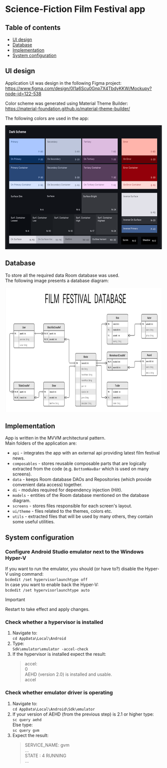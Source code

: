 # Science-Fiction Film Festival app

## Table of contents
* [UI design](#ui-design)
* [Database](#database)
* [Implementation](#implementation)
* [System configuration](#system-configuration)

## UI design
Application UI was design in the following Figma project:  
https://www.figma.com/design/0I1a6Scu0Gnp7X4TbdyKKW/Mockupy?node-id=122-538

Color scheme was generated using Material Theme Builder:  
https://material-foundation.github.io/material-theme-builder/  

The following colors are used in the app:  
<p float='left'>
  <img src='assets/dark_scheme.png' width='571' height='398'>
</p>

## Database
To store all the required data Room database was used.  
The following image presents a database diagram:  
<p float='left'>
  <img src='assets/database_diagram.jpg' width='984' height='400'>
</p>

## Implementation
App is written in the MVVM architectural pattern.  
Main folders of the application are:
- `api` - integrates the app with an external api providing latest film festival news.
- `composables` - stores reusable composable parts that are logically extracted from the code (e.g. `BottomNavBar` which is used on many screens).
- `data` - keeps Room database DAOs and Repositories (which provide convenient data access) together.
- `di` - modules required for dependency injection (Hilt).
- `models` - entities of the Room database mentioned on the database diagram.
- `screens` - stores files responsible for each screen's layout.
- `ui/theme` - files related to the themes, colors etc.
- `utils` - extracted files that will be used by many others, they contain some useful utilities.

## System configuration
### Configure Android Studio emulator next to the Windows Hyper-V
If you want to run the emulator, you should (or have to?) disable the Hyper-V using command:  
`bcdedit /set hypervisorlaunchtype off`  
In case you want to enable back the Hyper-V:  
`bcdedit /set hypervisorlaunchtype auto`    
> [!IMPORTANT]
> Restart to take effect and apply changes.


### Check whether a hypervisor is installed
1. Navigate to:  
	`cd AppData\Local\Android`  
2. Type:  
	`Sdk\emulator\emulator -accel-check`  
3. If the hypervisor is installed expect the result:  
	> accel:  
	> 0  
	> AEHD (version 2.0) is installed and usable.  
	> accel  


### Check whether emulator driver is operating
1. Navigate to:  
	`cd AppData\Local\Android\Sdk\emulator`  
2. If your version of AEHD (from the previous step) is 2.1 or higher type:  
	`sc query aehd`  
   Else type:  
	`sc query gvm`
3. Expect the result:  
	> SERVICE_NAME: gvm  
	> ...  
	> STATE			: 4  RUNNING  
	> ...